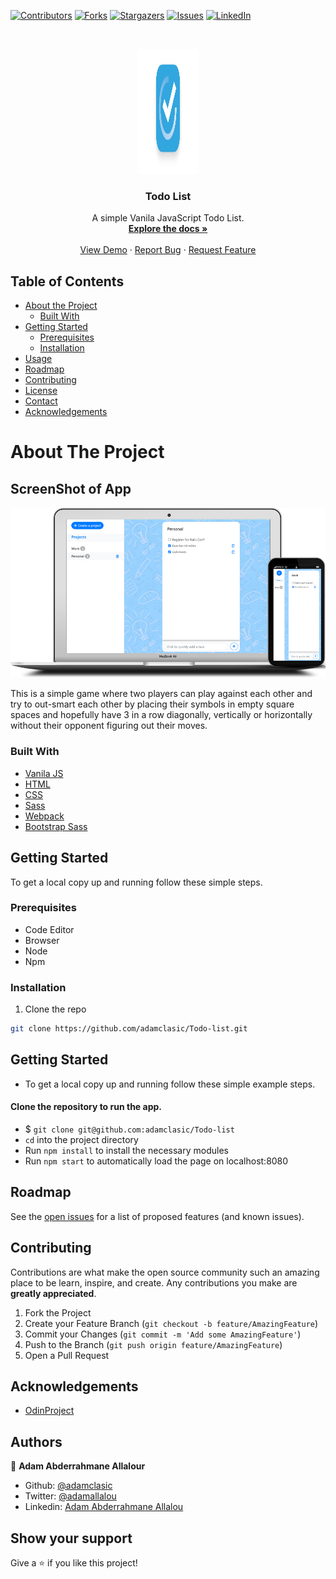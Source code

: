 [![Contributors][contributors-shield]][contributors-url]
[![Forks][forks-shield]][forks-url]
[![Stargazers][stars-shield]][stars-url]
[![Issues][issues-shield]][issues-url]
[![LinkedIn][linkedin-shield]][linkedin-url]



<!-- PROJECT LOGO -->
<br />
<p align="center">
  <a href="https://github.com/adamclasic/Todo-list">
    <img src="src/images/todo-icon.jpg" alt="Logo" width="100" height="200">
  </a>

  <h3 align="center">Todo List</h3>

  <p align="center">
    A simple Vanila JavaScript Todo List.
    <br />
    <a href="https://github.com/adamclasic/Todo-list"><strong>Explore the docs »</strong></a>
    <br />
    <br />
    <a href="https://raw.githack.com/adamclasic/Todo-list/feature/dist/index.html">View Demo</a>
    ·
    <a href="https://github.com/adamclasic/Todo-list/issues">Report Bug</a>
    ·
    <a href="https://github.com/adamclasic/Todo-list/issues">Request Feature</a>
  </p>
</p>



<!-- TABLE OF CONTENTS -->
## Table of Contents

* [About the Project](#about-the-project)
  * [Built With](#built-with)
* [Getting Started](#getting-started)
  * [Prerequisites](#prerequisites)
  * [Installation](#installation)
* [Usage](#usage)
* [Roadmap](#roadmap)
* [Contributing](#contributing)
* [License](#license)
* [Contact](#contact)
* [Acknowledgements](#acknowledgements)



<!-- ABOUT THE PROJECT -->
# About The Project

## ScreenShot of App
[![Product Name Screen Shot][product-screenshot]]()

This is a simple game where two players can play against each other and try to out-smart each other by placing their symbols in empty square spaces and hopefully have 3 in a row diagonally, vertically or horizontally without their opponent figuring out their moves. 

### Built With

* [Vanila JS](https://en.wikipedia.org/wiki/JavaScript)
* [HTML](https://en.wikipedia.org/wiki/HTML)
* [CSS](https://en.wikipedia.org/wiki/Cascading_Style_Sheets)
* [Sass](https://en.wikipedia.org/wiki/Sass_(stylesheet_language))
* [Webpack](https://en.wikipedia.org/wiki/Webpack)
* [Bootstrap Sass](https://en.wikipedia.org/wiki/Bootstrap)



<!-- GETTING STARTED -->
## Getting Started

To get a local copy up and running follow these simple steps.

### Prerequisites
- Code Editor
- Browser
- Node
- Npm

### Installation
 
1. Clone the repo
```sh
git clone https://github.com/adamclasic/Todo-list.git
```


<!-- USAGE EXAMPLES -->
<!-- ABOUT THE PROJECT -->
## Getting Started
- To get a local copy up and running follow these simple example steps.

#### Clone the repository to run the app.

- $ `git clone git@github.com:adamclasic/Todo-list`
- `cd` into the project directory
- Run `npm install` to install the necessary modules
- Run `npm start` to automatically load the page on localhost:8080


<!-- ROADMAP -->
## Roadmap

See the [open issues](https://github.com/adamclasic/Todo-list/issues) for a list of proposed features (and known issues).



<!-- CONTRIBUTING -->
## Contributing

Contributions are what make the open source community such an amazing place to be learn, inspire, and create. Any contributions you make are **greatly appreciated**.

1. Fork the Project
2. Create your Feature Branch (`git checkout -b feature/AmazingFeature`)
3. Commit your Changes (`git commit -m 'Add some AmazingFeature'`)
4. Push to the Branch (`git push origin feature/AmazingFeature`)
5. Open a Pull Request


<!-- ACKNOWLEDGEMENTS -->
## Acknowledgements
* [OdinProject](https://www.theodinproject.com/)

<!-- LICENSE -->

<!-- CONTACT -->
## Authors

👤 **Adam Abderrahmane Allalour**

- Github: [@adamclasic](https://github.com/adamclasic)
- Twitter: [@adamallalou](https://twitter.com/adamallalou)
- Linkedin: [Adam Abderrahmane Allalou](https://linkedin.com/adam-allalou)

<!-- ACKNOWLEDGEMENTS -->
## Show your support

Give a ⭐️ if you like this project!




<!-- MARKDOWN LINKS & IMAGES -->
<!-- https://www.markdownguide.org/basic-syntax/#reference-style-links -->
[contributors-shield]: https://img.shields.io/github/contributors/adamclasic/Todo-list.svg?style=flat-square
[contributors-url]: https://github.com/adamclasic/Todo-list/graphs/contributors
[forks-shield]: https://img.shields.io/github/forks/adamclasic/Todo-list.svg?style=flat-square
[forks-url]: https://github.com/adamclasic/Todo-list/network/members
[stars-shield]: https://img.shields.io/github/stars/adamclasic/Todo-list.svg?style=flat-square
[stars-url]: https://github.com/adamclasic/Todo-list/stargazers
[issues-shield]: https://img.shields.io/github/issues/adamclasic/Todo-list.svg?style=flat-square
[issues-url]: https://github.com/adamclasic/Todo-list/issues
[linkedin-shield]: https://img.shields.io/badge/-LinkedIn-black.svg?style=flat-square&logo=linkedin&colorB=555
[linkedin-url]: https://linkedin.com/adam-allalou
[product-screenshot]: src/images/screenshot.png